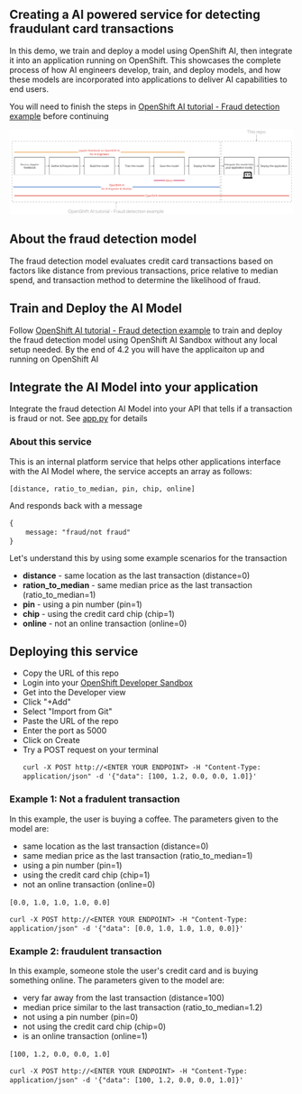 ## Creating a AI powered service for detecting fraudulant card transactions
In this demo, we train and deploy a model using OpenShift AI, then integrate it into an application running on OpenShift. This showcases the complete process of how AI engineers develop, train, and deploy models, and how these models are incorporated into applications to deliver AI capabilities to end users.

You will need to finish the steps in [OpenShift AI tutorial - Fraud detection example](https://docs.redhat.com/en/documentation/red_hat_openshift_ai_self-managed/2-latest/html/openshift_ai_tutorial_-_fraud_detection_example/index) before continuing

![Screenshot](images/overview.png)


## About the fraud detection model

The fraud detection model evaluates credit card transactions based on factors like distance from previous transactions, price relative to median spend, and transaction method to determine the likelihood of fraud. 

## Train and Deploy the AI Model

Follow [OpenShift AI tutorial - Fraud detection example](https://docs.redhat.com/en/documentation/red_hat_openshift_ai_self-managed/2-latest/html/openshift_ai_tutorial_-_fraud_detection_example/index) to train and deploy the fraud detection model using OpenShift AI Sandbox without any local setup needed. By the end of 4.2 you will have the applicaiton up and running on OpenShift AI

## Integrate the AI Model into your application
Integrate the fraud detection AI Model into your API that tells if a transaction is fraud or not. See [app.py](https://github.com/yashwanthm/ai-fraud-detection-demo-api/blob/main/app.py) for details

### About this service

This is an internal platform service that helps other applications interface with the AI Model where, the service accepts an array as follows:

    [distance, ratio_to_median, pin, chip, online]

And responds back with a message

    {
	    message: "fraud/not fraud"
    }

Let's understand this by using some example scenarios for the transaction
-   **distance** - same location as the last transaction (distance=0)
-   **ration_to_median** - same median price as the last transaction (ratio_to_median=1)
-   **pin** - using a pin number (pin=1)
-   **chip** - using the credit card chip (chip=1)
-   **online** - not an online transaction (online=0)

## Deploying this service

- Copy the URL of this repo
- Login into your [OpenShift Developer Sandbox](https://console.redhat.com/openshift/sandbox)
- Get into the Developer view 
- Click "+Add"
- Select "Import from Git"
- Paste the URL of the repo
- Enter the port as 5000
- Click on Create
- Try a POST request on your terminal
    ```
    curl -X POST http://<ENTER YOUR ENDPOINT> -H "Content-Type: application/json" -d '{"data": [100, 1.2, 0.0, 0.0, 1.0]}' 
    ```

### Example 1: Not a fradulent transaction
In this example, the user is buying a coffee. The parameters given to the model are:
-   same location as the last transaction (distance=0)
-   same median price as the last transaction (ratio_to_median=1)
-   using a pin number (pin=1)
-   using the credit card chip (chip=1)
-   not an online transaction (online=0)

`[0.0, 1.0, 1.0, 1.0, 0.0]`

```
curl -X POST http://<ENTER YOUR ENDPOINT> -H "Content-Type: application/json" -d '{"data": [0.0, 1.0, 1.0, 1.0, 0.0]}'
```

### Example 2: fraudulent transaction
In this example, someone stole the user's credit card and is buying something online. The parameters given to the model are:

-   very far away from the last transaction (distance=100)
-   median price similar to the last transaction (ratio_to_median=1.2)
-   not using a pin number (pin=0)
-   not using the credit card chip (chip=0)
-   is an online transaction (online=1)

`[100, 1.2, 0.0, 0.0, 1.0]`
```
curl -X POST http://<ENTER YOUR ENDPOINT> -H "Content-Type: application/json" -d '{"data": [100, 1.2, 0.0, 0.0, 1.0]}'
```